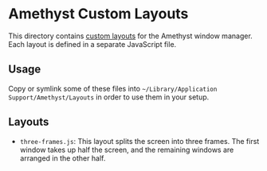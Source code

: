 # Amethyst Custom Layouts

This directory contains [custom layouts](https://github.com/ianyh/Amethyst/blob/development/docs/custom-layouts.md) for the Amethyst window manager. Each layout is defined in a separate JavaScript file.

## Usage

Copy or symlink some of these files into `~/Library/Application Support/Amethyst/Layouts` in order to use them in your setup.

## Layouts

- `three-frames.js`: This layout splits the screen into three frames. The first window takes up half the screen, and the remaining windows are arranged in the other half.
